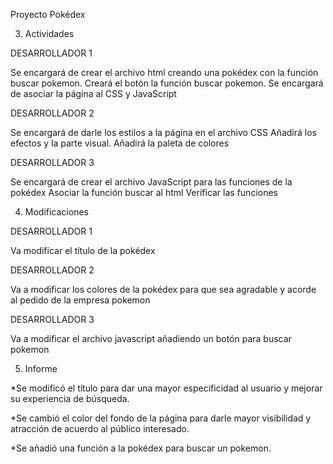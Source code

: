 Proyecto Pokédex

3. Actividades

DESARROLLADOR 1

Se encargará de crear el archivo html creando una pokédex con la función buscar pokemon.
Creará el botón la función buscar pokemon.
Se encargará de asociar la página al CSS y JavaScript

DESARROLLADOR 2

Se encargará de darle los estilos a la página en el archivo CSS
Añadirá los efectos y la parte visual.
Añadirá la paleta de colores

DESARROLLADOR 3

Se encargará de crear el archivo JavaScript para las funciones de la pokédex
Asociar la función buscar al html
Verificar las funciones


4. Modificaciones

DESARROLLADOR 1

Va modificar el título de la pokédex 

DESARROLLADOR 2

Va a modificar los colores de la pokédex para que sea agradable y acorde al pedido de la empresa pokemon 

DESARROLLADOR 3

Va a modificar el archivo javascript añadiendo un botón para buscar pokemon




5. Informe

*Se modificó el título para dar una mayor especificidad al usuario y mejorar su experiencia de búsqueda.

*Se cambió el color del fondo de la página para darle mayor visibilidad y atracción de acuerdo al público interesado.

*Se añadió una función a la pokédex para buscar un pokemon.

